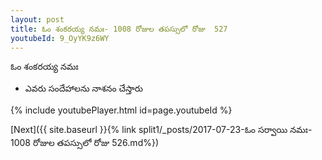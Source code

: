 ```yaml
---
layout: post
title: ఓం శంకరయ్య నమః- 1008 రోజుల తపస్సులో రోజు  527
youtubeId: 9_OyYK9z6WY
---
```

 
 
 ఓం శంకరయ్య నమః  
 
 -  ఎవరు సందేహాలను నాశనం చేస్తారు 
 
  
 
  
 
 
 
 
 
 


{% include youtubePlayer.html id=page.youtubeId %}
 
[Next]({{ site.baseurl }}{% link  split1/_posts/2017-07-23-ఓం సర్వాయి నమః- 1008 రోజుల తపస్సులో రోజు  526.md%})
 
